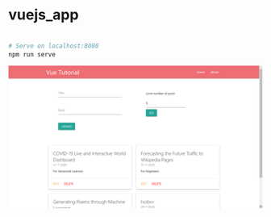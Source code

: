 # vuejs_app

```bash

# Serve on localhost:8080
npm run serve
```

![App_Screenshot](https://github.com/sunnysinghnitb/vuejs_app/blob/master/App_Screenshot.png?raw=true)


